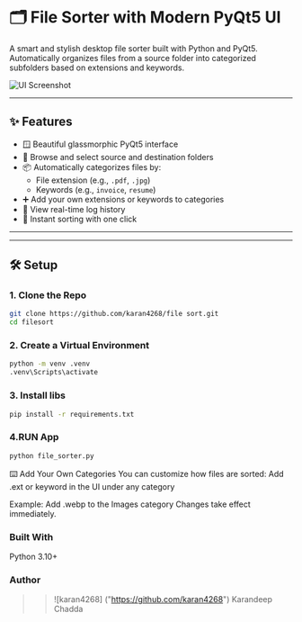 # 🗂️ File Sorter with Modern PyQt5 UI

A smart and stylish desktop file sorter built with Python and PyQt5. Automatically organizes files from a source folder into categorized subfolders based on extensions and keywords.

![UI Screenshot](https://github.com/user-attachments/assets/02f0e022-2333-4248-aa67-b2bf971e30b9)

---

## ✨ Features

- 🪟 Beautiful glassmorphic PyQt5 interface
- 📁 Browse and select source and destination folders
- 📦 Automatically categorizes files by:
  - File extension (e.g., `.pdf`, `.jpg`)
  - Keywords (e.g., `invoice`, `resume`)
- ➕ Add your own extensions or keywords to categories
- 📃 View real-time log history
- 🚀 Instant sorting with one click

---


---

## 🛠️ Setup

###  1. Clone the Repo
```bash
git clone https://github.com/karan4268/file sort.git
cd filesort
```
###  2. Create a Virtual Environment 
```bash
python -m venv .venv
.venv\Scripts\activate
```
###  3. Install libs
```bash
pip install -r requirements.txt
```
###  4.RUN App
```bash
python file_sorter.py
```
⌨️ Add Your Own Categories
You can customize how files are sorted:
Add .ext or keyword in the UI under any category

Example: Add .webp to the Images category
Changes take effect immediately.

### Built With
Python 3.10+

### Author
>>![karan4268]
>>("https://github.com/karan4268")
Karandeep Chadda

